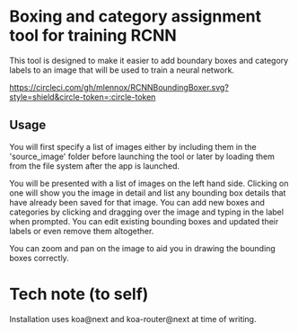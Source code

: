 # Boxing and category assignment tool for training RCNN
This tool is designed to make it easier to add boundary boxes and category labels to an image that will be used to train a neural network.

https://circleci.com/gh/mlennox/RCNNBoundingBoxer.svg?style=shield&circle-token=:circle-token

## Usage
You will first specify a list of images either by including them in the 'source_image' folder before launching the tool or later by loading them from the file system after the app is launched.

You will be presented with a list of images on the left hand side. Clicking on one will show you the image in detail and list any bounding box details that have already been saved for that image. You can add new boxes and categories by clicking and dragging over the image and typing in the label when prompted. You can edit existing bounding boxes and updated their labels or even remove them altogether.

You can zoom and pan on the image to aid you in drawing the bounding boxes correctly.

# Tech note (to self)
Installation uses koa@next and koa-router@next at time of writing.
